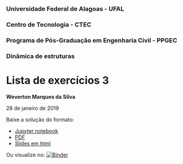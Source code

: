 
### Universidade Federal de Alagoas - UFAL

### Centro de Tecnologia - CTEC

### Programa de Pós-Graduação em Engenharia Civil - PPGEC

### Dinâmica de estruturas

# Lista de exercícios 3

**Weverton Marques da Silva**

28 de janeiro de 2019

Baixe a solução do formato:
  - [Jupyter notebook](Lista_de_exercícios_3.ipynb)
  - [PDF](Lista_de_exercícios_3.pdf)
  - [Slides em html](Lista_de_exercícios_3.slides.html)
 
Ou visualize no: [![Binder](https://mybinder.org/badge_logo.svg)](https://mybinder.org/v2/gh/wevertonms/dinamica_das_estruturas/master)
